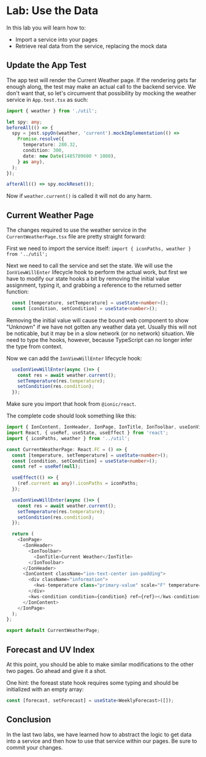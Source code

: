 # Lab: Use the Data

In this lab you will learn how to:

- Import a service into your pages
- Retrieve real data from the service, replacing the mock data

## Update the App Test

The app test will render the Current Weather page. If the rendering gets far enough along, the test may make an actual call to the backend service. We don't want that, so let's circumvent that possibility by mocking the weather service in `App.test.tsx` as such:

```typescript
import { weather } from './util';

let spy: any;
beforeAll(() => {
  spy = jest.spyOn(weather, 'current').mockImplementation(() =>
    Promise.resolve({
      temperature: 280.32,
      condition: 300,
      date: new Date(1485789600 * 1000),
    } as any),
  );
});

afterAll(() => spy.mockReset());
```

Now if `weather.current()` is called it will not do any harm.

## Current Weather Page

The changes required to use the weather service in the `CurrentWeatherPage.tsx` file are pretty straight forward:

First we need to import the service itself: `import { iconPaths, weather } from '../util';`

Next we need to call the service and set the state. We will use the `IonViewWillEnter` lifecycle hook to perform the actual work, but first we have to modify our state hooks a bit by removing the initial value assignment, typing it,  and grabbing a reference to the returned setter function:

```TypeScript
  const [temperature, setTemperature] = useState<number>();
  const [condition, setCondition] = useState<number>();
```

Removing the initial value will cause the bound web component to show "Unknown" if we have not gotten any weather data yet. Usually this will not be noticable, but it may be in a slow network (or no network) situation. We need to type the hooks, however, because TypeScript can no longer infer the type from context.

Now we can add the `IonViewWillEnter` lifecycle hook:

```TypeScript
  useIonViewWillEnter(async ()=> {
    const res = await weather.current();
    setTemperature(res.temperature);
    setCondition(res.condition);
  });
```

Make sure you import that hook from `@ionic/react`.

The complete code should look something like this:

```TypeScript
import { IonContent, IonHeader, IonPage, IonTitle, IonToolbar, useIonViewWillEnter } from '@ionic/react';
import React, { useRef, useState, useEffect } from 'react';
import { iconPaths, weather } from '../util';

const CurrentWeatherPage: React.FC = () => {
  const [temperature, setTemperature] = useState<number>();
  const [condition, setCondition] = useState<number>();
  const ref = useRef(null);

  useEffect(() => {
    (ref.current as any)!.iconPaths = iconPaths;
  });

  useIonViewWillEnter(async ()=> {
    const res = await weather.current();
    setTemperature(res.temperature);
    setCondition(res.condition);
  });

  return (
    <IonPage>
      <IonHeader>
        <IonToolbar>
          <IonTitle>Current Weather</IonTitle>
        </IonToolbar>
      </IonHeader>
      <IonContent className="ion-text-center ion-padding">
        <div className="information">
          <kws-temperature class="primary-value" scale="F" temperature={temperature}></kws-temperature>
        </div>
        <kws-condition condition={condition} ref={ref}></kws-condition>
      </IonContent>
    </IonPage>
  );
};

export default CurrentWeatherPage;
```

## Forecast and UV Index

At this point, you should be able to make similar modifications to the other two pages. Go ahead and give it a shot.

One hint: the foreast state hook requires some typing and should be initialized with an empty array:

```TypeScript
const [forecast, setForecast] = useState<WeeklyForecast>([]);
```

## Conclusion

In the last two labs, we have learned how to abstract the logic to get data into a service and then how to use that service within our pages. Be sure to commit your changes.
